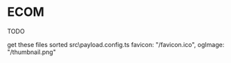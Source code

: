 # ECOM

TODO

get these files sorted
src\payload.config.ts
favicon: "/favicon.ico",
ogImage: "/thumbnail.png"